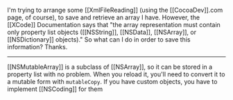 

I'm trying to arrange some [[XmlFileReading]] (using the [[CocoaDev]].com page, of course), to save and retrieve an array I have.  However, the [[XCode]] Documentation says that "the array representation must contain only property list objects ([[NSString]], [[NSData]], [[NSArray]], or [[NSDictionary]] objects)."  So what can I do in order to save this information?  Thanks.

----

[[NSMutableArray]] is a subclass of [[NSArray]], so it can be stored in a property list with no problem. When you reload it, you'll need to convert it to a mutable form with <code>mutableCopy</code>. If you have custom objects, you have to implement [[NSCoding]] for them